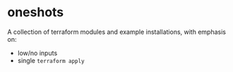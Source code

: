# oneshots

A collection of terraform modules and example installations, with emphasis on:

- low/no inputs
- single `terraform apply`
